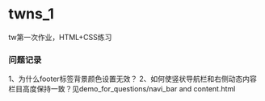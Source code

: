 twns_1
======

tw第一次作业，HTML+CSS练习

### 问题记录
1、为什么footer标签背景颜色设置无效？ 
2、如何使竖状导航栏和右侧动态内容栏目高度保持一致？见demo_for_questions/navi_bar and content.html
